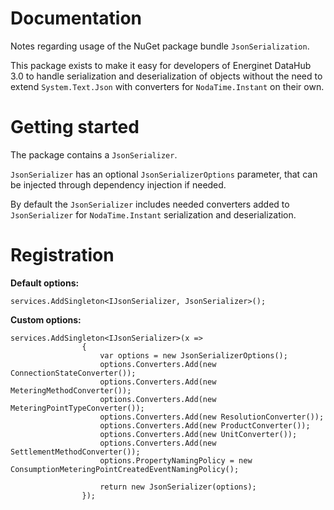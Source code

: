 # Documentation

Notes regarding usage of the NuGet package bundle `JsonSerialization`.

This package exists to make it easy for developers of Energinet DataHub 3.0 to handle serialization and deserialization of objects without the need to extend `System.Text.Json` with converters for `NodaTime.Instant` on their own.

# Getting started

The package contains a `JsonSerializer`.

`JsonSerializer` has an optional `JsonSerializerOptions` parameter, that can be injected through dependency injection if needed.

By default the `JsonSerializer` includes needed converters added to `JsonSerializer` for `NodaTime.Instant` serialization and deserialization.

# Registration

**Default options:**

```
services.AddSingleton<IJsonSerializer, JsonSerializer>();
```

**Custom options:**

```
services.AddSingleton<IJsonSerializer>(x =>
                {
                    var options = new JsonSerializerOptions();
                    options.Converters.Add(new ConnectionStateConverter());
                    options.Converters.Add(new MeteringMethodConverter());
                    options.Converters.Add(new MeteringPointTypeConverter());
                    options.Converters.Add(new ResolutionConverter());
                    options.Converters.Add(new ProductConverter());
                    options.Converters.Add(new UnitConverter());
                    options.Converters.Add(new SettlementMethodConverter());
                    options.PropertyNamingPolicy = new ConsumptionMeteringPointCreatedEventNamingPolicy();

                    return new JsonSerializer(options);
                });
```
